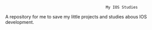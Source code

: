                                                 My IOS Studies 

A repository for me to save my little projects and studies abous IOS development.
